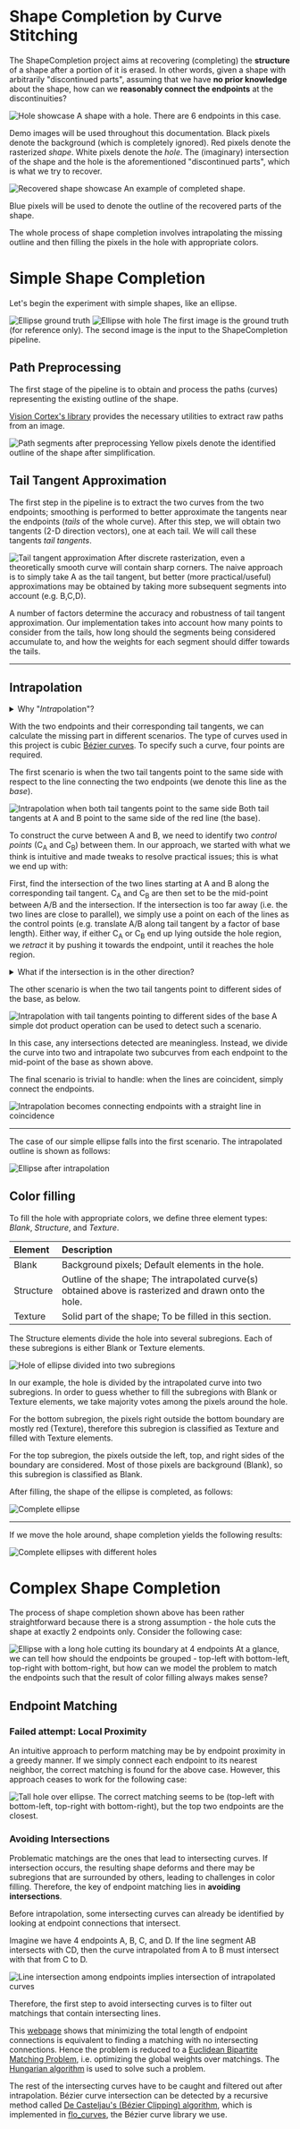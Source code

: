# Shape Completion by Curve Stitching

The ShapeCompletion project aims at recovering (completing) the **structure** of a shape after a portion of it is erased. In other words, given a shape with arbitrarily "discontinued parts", assuming that we have **no prior knowledge** about the shape, how can we **reasonably connect the endpoints** at the discontinuities?

![Hole showcase](images/hole_showcase.png)
A shape with a hole. There are 6 endpoints in this case.

Demo images will be used throughout this documentation. Black pixels denote the background (which is completely ignored). Red pixels denote the rasterized *shape*. White pixels denote the *hole*. The (imaginary) intersection of the shape and the hole is the aforementioned "discontinued parts", which is what we try to recover.

![Recovered shape showcase](images/recovered_shape.png)
An example of completed shape.

Blue pixels will be used to denote the outline of the recovered parts of the shape.

The whole process of shape completion involves intrapolating the missing outline and then filling the pixels in the hole with appropriate colors.

# Simple Shape Completion

Let's begin the experiment with simple shapes, like an ellipse.

![Ellipse ground truth](images/simple/ellipse_groundtruth.png)
![Ellipse with hole](images/simple/ellipse_with_hole.png)
The first image is the ground truth (for reference only). The second image is the input to the ShapeCompletion pipeline.

## Path Preprocessing

The first stage of the pipeline is to obtain and process the paths (curves) representing the existing outline of the shape.

[Vision Cortex's library](https://github.com/visioncortex/visioncortex) provides the necessary utilities to extract raw paths from an image.

![Path segments after preprocessing](images/simple/ellipse_preprocessed_process.png)
Yellow pixels denote the identified outline of the shape after simplification.

## Tail Tangent Approximation

The first step in the pipeline is to extract the two curves from the two endpoints; smoothing is performed to better approximate the tangents near the endpoints (*tails* of the whole curve). After this step, we will obtain two tangents (2-D direction vectors), one at each tail. We will call these tangents *tail tangents*.

![Tail tangent approximation](images/simple/tail_tangent_approx.png)
After discrete rasterization, even a theoretically smooth curve will contain sharp corners. The naive approach is to simply take A as the tail tangent, but better (more practical/useful) approximations may be obtained by taking more subsequent segments into account (e.g. B,C,D).

A number of factors determine the accuracy and robustness of tail tangent approximation. Our implementation takes into account how many points to consider from the tails, how long should the segments being considered accumulate to, and how the weights for each segment should differ towards the tails.

<hr>

## Intrapolation

<details>
    <summary>Why "<i>Intra</i>polation"?</summary>
    <p>
        If we considered the existing outline of the shape as separate curves at each endpoint, we would be doing *<b>inter</b>polation* **between** curves. However, in this project, we are focusing on curves that form an outline of a shape, so we argue that we are doing *<b>intra</b>polation* **within** curves.
    </p>
    <hr>
</details>

With the two endpoints and their corresponding tail tangents, we can calculate the missing part in different scenarios. The type of curves used in this project is cubic [Bézier curves](https://en.wikipedia.org/wiki/B%C3%A9zier_curve). To specify such a curve, four points are required.

The first scenario is when the two tail tangents point to the same side with respect to the line connecting the two endpoints (we denote this line as the *base*).

![Intrapolation when both tail tangents point to the same side](images/simple/intrapolate_same_side.png)
Both tail tangents at A and B point to the same side of the red line (the base).

To construct the curve between A and B, we need to identify two *control points* (C<sub>A</sub> and C<sub>B</sub>) between them. In our approach, we started with what we think is intuitive and made tweaks to resolve practical issues; this is what we end up with:

First, find the intersection of the two lines starting at A and B along the corresponding tail tangent. C<sub>A</sub> and C<sub>B</sub> are then set to be the mid-point between A/B and the intersection. If the intersection is too far away (i.e. the two lines are close to parallel), we simply use a point on each of the lines as the control points (e.g. translate A/B along tail tangent by a factor of base length). Either way, if either C<sub>A</sub> or C<sub>B</sub> end up lying outside the hole region, we *retract* it by pushing it towards the endpoint, until it reaches the hole region.

<details>
    <summary>What if the intersection is in the other direction?</summary>
    <img src="./images/simple/intrapolation_bent_outwards.png" alt="Tail tangents bent outwards; pulled back to be perpendicular to the base." />
    <p>
        If the line originating at A and B intersect in the negative direction (as shown above), we simply *correct* them by bending them inwards to be perpendicular with the base.
    </p>
</details>

The other scenario is when the two tail tangents point to different sides of the base, as below.

![Intrapolation with tail tangents pointing to different sides of the base](images/simple/intrapolate_diff_sides.png) A simple dot product operation can be used to detect such a scenario.

In this case, any intersections detected are meaningless. Instead, we divide the curve into two and intrapolate two subcurves from each endpoint to the mid-point of the base as shown above.

The final scenario is trivial to handle: when the lines are coincident, simply connect the endpoints.

![Intrapolation becomes connecting endpoints with a straight line in coincidence](images/simple/intrapolate_coincidence.png)

<hr>

The case of our simple ellipse falls into the first scenario. The intrapolated outline is shown as follows:

![Ellipse after intrapolation](images/simple/ellipse_intrapolated.png)

## Color filling

To fill the hole with appropriate colors, we define three element types: *Blank*, *Structure*, and *Texture*.

Element     |Description
:-----------|:----------
Blank       |Background pixels; Default elements in the hole.
Structure   |Outline of the shape; The intrapolated curve(s) obtained above is rasterized and drawn onto the hole.
Texture     |Solid part of the shape; To be filled in this section.

The Structure elements divide the hole into several subregions. Each of these subregions is either Blank or Texture elements.

![Hole of ellipse divided into two subregions](images/simple/filling_subregions.png)

In our example, the hole is divided by the intrapolated curve into two subregions. In order to guess whether to fill the subregions with Blank or Texture elements, we take majority votes among the pixels around the hole.

For the bottom subregion, the pixels right outside the bottom boundary are mostly red (Texture), therefore this subregion is classified as Texture and filled with Texture elements.

For the top subregion, the pixels outside the left, top, and right sides of the boundary are considered. Most of those pixels are background (Blank), so this subregion is classified as Blank.

After filling, the shape of the ellipse is completed, as follows:

![Complete ellipse](images/simple/ellipse_complete.png)

<hr>

If we move the hole around, shape completion yields the following results:

![Complete ellipses with different holes](images/simple/ellipse_diff_holes.png)

# Complex Shape Completion

The process of shape completion shown above has been rather straightforward because there is a strong assumption - the hole cuts the shape at exactly 2 endpoints only. Consider the following case:

![Ellipse with a long hole cutting its boundary at 4 endpoints](images/complex/ellipse_hole_across.png)
At a glance, we can tell how should the endpoints be grouped - top-left with bottom-left, top-right with bottom-right, but how can we model the problem to match the endpoints such that the result of color filling always makes sense?

## Endpoint Matching

### Failed attempt: Local Proximity

An intuitive approach to perform matching may be by endpoint proximity in a greedy manner. If we simply connect each endpoint to its nearest neighbor, the correct matching is found for the above case. However, this approach ceases to work for the following case:

![Tall hole over ellipse.](images/complex/ellipse_local_proximity_counterexample.png)
The correct matching seems to be (top-left with bottom-left, top-right with bottom-right), but the top two endpoints are the closest.

### Avoiding Intersections

Problematic matchings are the ones that lead to intersecting curves. If intersection occurs, the resulting shape deforms and there may be subregions that are surrounded by others, leading to challenges in color filling. Therefore, the key of endpoint matching lies in **avoiding intersections**.

Before intrapolation, some intersecting curves can already be identified by looking at endpoint connections that intersect.

Imagine we have 4 endpoints A, B, C, and D. If the line segment AB intersects with CD, then the curve intrapolated from A to B must intersect with that from C to D.

![Line intersection among endpoints implies intersection of intrapolated curves](images/complex/line_intersect_implies_curve_intersect.png)

Therefore, the first step to avoid intersecting curves is to filter out matchings that contain intersecting lines.

This [webpage](https://prase.cz/kalva/putnam/psoln/psol794.html) shows that minimizing the total length of endpoint connections is equivalent to finding a matching with no intersecting connections. Hence the problem is reduced to a [Euclidean Bipartite Matching Problem](https://core.ac.uk/download/pdf/82212931.pdf), i.e. optimizing the global weights over matchings. The [Hungarian algorithm](https://en.wikipedia.org/wiki/Hungarian_algorithm) is used to solve such a problem.

The rest of the intersecting curves have to be caught and filtered out after intrapolation. Bézier curve intersection can be detected by a recursive method called [De Casteljau's (Bézier Clipping) algorithm](https://en.wikipedia.org/wiki/De_Casteljau%27s_algorithm), which is implemented in [flo_curves](https://crates.io/crates/flo_curves), the Bézier curve library we use.